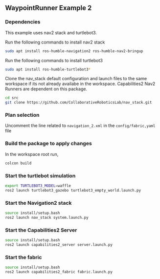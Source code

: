 ## WaypointRunner Example 2

### Dependencies

This example uses nav2 stack and turtlebot3. 

Run the following commands to install nav2 stack

```bash
sudo apt install ros-humble-navigation2 ros-humble-nav2-bringup
```

Run the following commands to install turtlebot3

```bash
sudo apt install ros-humble-turtlebot3*
```

Clone the nav_stack default configuration and launch files to the same workspace if its not already availabe in the workspace. Capabilities2 Nav2 Runners are dependent on this package.

```bash
cd src
git clone https://github.com/CollaborativeRoboticsLab/nav_stack.git
```

### Plan selection

Uncomment the  line related to `navigation_2.xml` in the `config/fabric,yaml` file

### Build the package to apply changes

In the workspace root run,

```bash
colcon build
```

### Start the turtlebot simulation

```bash
export TURTLEBOT3_MODEL=waffle
ros2 launch turtlebot3_gazebo turtlebot3_empty_world.launch.py
```

### Start the Navigation2 stack

```bash
source install/setup.bash
ros2 launch nav_stack system.launch.py
```

### Start the Capabilities2 Server

```bash
source install/setup.bash
ros2 launch capabilities2_server server.launch.py
```

### Start the fabric

```bash
source install/setup.bash
ros2 launch capabilities2_fabric fabric.launch.py
```